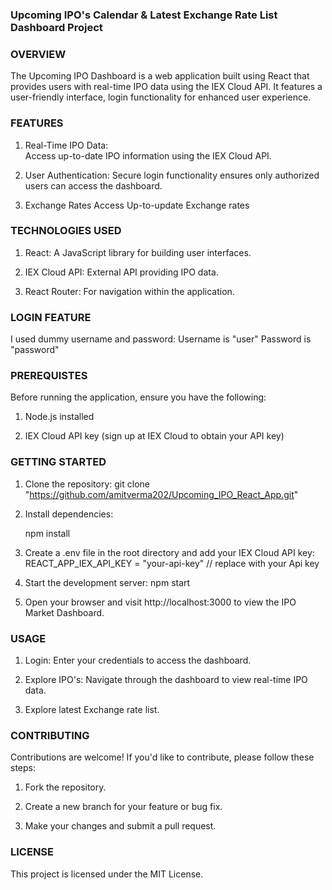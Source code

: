 ### Upcoming IPO's Calendar & Latest Exchange Rate List Dashboard Project

### OVERVIEW

The Upcoming IPO Dashboard is a web application built using React that provides users with real-time IPO data using the IEX Cloud API. It features a user-friendly interface, login functionality for enhanced user experience.

### FEATURES

1. Real-Time IPO Data:  
    Access up-to-date IPO information using the IEX Cloud API.

2. User Authentication: 
    Secure login functionality ensures only authorized users can access the dashboard.

3. Exchange Rates 
   Access Up-to-update Exchange rates 


### TECHNOLOGIES USED

1. React: 
    A JavaScript library for building user interfaces.

2. IEX Cloud API: 
    External API providing IPO data.

3. React Router: 
    For navigation within the application.

### LOGIN FEATURE 

I used dummy username and password:
Username is "user"
Password is "password"
    
### PREREQUISTES

Before running the application, ensure you have the following:

1. Node.js installed

2. IEX Cloud API key (sign up at IEX Cloud to obtain your API key)

### GETTING STARTED

1. Clone the repository:
    git clone "https://github.com/amitverma202/Upcoming_IPO_React_App.git"

2. Install dependencies:

      npm install

3. Create a .env file in the root directory and add your IEX Cloud API key:
      REACT_APP_IEX_API_KEY = "your-api-key" // replace with your Api key

4. Start the development server:
      npm start

5. Open your browser and visit http://localhost:3000 to view the IPO Market Dashboard.

### USAGE

1. Login: Enter your credentials to access the dashboard.

2. Explore IPO's: Navigate through the dashboard to view real-time IPO data.

3. Explore latest Exchange rate list.

### CONTRIBUTING

Contributions are welcome! If you'd like to contribute, please follow these steps:

1. Fork the repository.

2. Create a new branch for your feature or bug fix.

3. Make your changes and submit a pull request.

### LICENSE

This project is licensed under the MIT License.